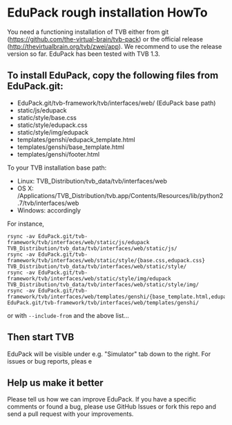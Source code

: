 # EduPack rough installation HowTo

You need a functioning installation of TVB either from git (https://github.com/the-virtual-brain/tvb-pack) or the official release (http://thevirtualbrain.org/tvb/zwei/app). We recommend to use the release version so far. EduPack has been tested with TVB 1.3.

## To install EduPack, copy the following files from EduPack.git:

* EduPack.git/tvb-framework/tvb/interfaces/web/ (EduPack base path)
 * static/js/edupack
 * static/style/base.css
 * static/style/edupack.css
 * static/style/img/edupack
 * templates/genshi/edupack_template.html
 * templates/genshi/base_template.html
 * templates/genshi/footer.html

To your TVB installation base path:

* Linux: TVB_Distribution/tvb_data/tvb/interfaces/web
* OS X: /Applications/TVB_Distribution/tvb.app/Contents/Resources/lib/python2.7/tvb/interfaces/web
* Windows: accordingly

For instance,

```
rsync -av EduPack.git/tvb-framework/tvb/interfaces/web/static/js/edupack TVB_Distribution/tvb_data/tvb/interfaces/web/static/js/
rsync -av EduPack.git/tvb-framework/tvb/interfaces/web/static/style/{base.css,edupack.css} TVB_Distribution/tvb_data/tvb/interfaces/web/static/style/
rsync -av EduPack.git/tvb-framework/tvb/interfaces/web/static/style/img/edupack TVB_Distribution/tvb_data/tvb/interfaces/web/static/style/img/
rsync -av EduPack.git/tvb-framework/tvb/interfaces/web/templates/genshi/{base_template.html,edupack_template.html,footer.html} EduPack.git/tvb-framework/tvb/interfaces/web/templates/genshi/
```

or with `--include-from` and the above list...

## Then start TVB

EduPack will be visible under e.g. "Simulator" tab down to the right. For issues or bug reports, pleas e

## Help us make it better

Please tell us how we can improve EduPack. If you have a specific comments or found a bug, please use GitHub Issues or fork this repo and send a pull request with your improvements.
